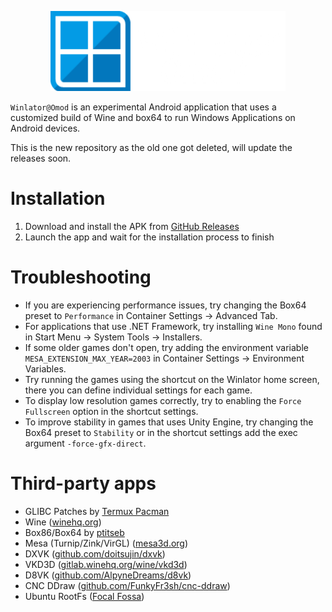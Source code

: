 <p align="center">
	<img src="omodlogo.png" width="376" height="128" alt="Winlator" />  
</p>

`Winlator@Omod` is an experimental Android application that uses a customized build of Wine and box64 to run Windows Applications on Android devices.

This is the new repository as the old one got deleted, will update the releases soon.

# Installation

1. Download and install the APK from [GitHub Releases](https://github.com/antonoca/winlator-omod/releases/latest)
2. Launch the app and wait for the installation process to finish

# Troubleshooting

- If you are experiencing performance issues, try changing the Box64 preset to `Performance` in Container Settings -> Advanced Tab.
- For applications that use .NET Framework, try installing `Wine Mono` found in Start Menu -> System Tools -> Installers.
- If some older games don't open, try adding the environment variable `MESA_EXTENSION_MAX_YEAR=2003` in Container Settings -> Environment Variables.
- Try running the games using the shortcut on the Winlator home screen, there you can define individual settings for each game.
- To display low resolution games correctly, try to enabling the `Force Fullscreen` option in the shortcut settings.
- To improve stability in games that uses Unity Engine, try changing the Box64 preset to `Stability` or in the shortcut settings add the exec argument `-force-gfx-direct`.

# Third-party apps
- GLIBC Patches by [Termux Pacman](https://github.com/termux-pacman/glibc-packages)
- Wine ([winehq.org](https://www.winehq.org/))
- Box86/Box64 by [ptitseb](https://github.com/ptitSeb)
- Mesa (Turnip/Zink/VirGL) ([mesa3d.org](https://www.mesa3d.org))
- DXVK ([github.com/doitsujin/dxvk](https://github.com/doitsujin/dxvk))
- VKD3D ([gitlab.winehq.org/wine/vkd3d](https://gitlab.winehq.org/wine/vkd3d))
- D8VK ([github.com/AlpyneDreams/d8vk](https://github.com/AlpyneDreams/d8vk))
- CNC DDraw ([github.com/FunkyFr3sh/cnc-ddraw](https://github.com/FunkyFr3sh/cnc-ddraw))
- Ubuntu RootFs ([Focal Fossa](https://releases.ubuntu.com/focal))
